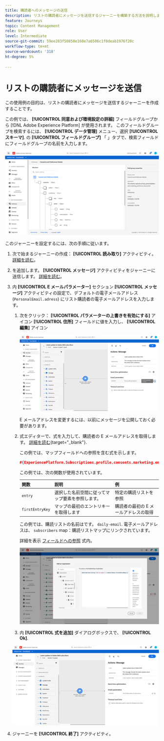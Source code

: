 ```yaml
---
title: 購読者へのメッセージの送信
description: リストの購読者にメッセージを送信するジャーニーを構築する方法を説明します
feature: Journeys
topic: Content Management
role: User
level: Intermediate
source-git-commit: 59ee283f50850e160e7a6506c1f0deab1976f20c
workflow-type: tm+mt
source-wordcount: '318'
ht-degree: 5%

---
```


# リストの購読者にメッセージを送信

この使用例の目的は、リストの購読者にメッセージを送信するジャーニーを作成することです。

この例では、 **[!UICONTROL 同意および環境設定の詳細]** フィールドグループから [!DNL Adobe Experience Platform] が使用されます。 このフィールドグループを検索するには、 **[!UICONTROL データ管理]** メニュー、選択 **[!UICONTROL スキーマ]**. の **[!UICONTROL フィールドグループ]** 「 」タブで、検索フィールドにフィールドグループの名前を入力します。

![このフィールドグループには購読要素が含まれます](../assets/consent-and-preference-details-field-group.png)

このジャーニーを設定するには、次の手順に従います。

1. 次で始まるジャーニーの作成： **[!UICONTROL 読み取り]** アクティビティ。 [詳細を読む](journey-gs.md)。
1. を追加します。 **[!UICONTROL メッセージ]** アクティビティをジャーニーに送信します。 [詳細を読む](journeys-message.md)。
1. 内 **[!UICONTROL E メールパラメーター]** セクション **[!UICONTROL メッセージ]** アクティビティの設定で、デフォルトの電子メールアドレス (`PersonalEmail.adress`) にリスト購読者の電子メールアドレスを入力します。

   1. 次をクリック： **[!UICONTROL パラメーターの上書きを有効にする]** アイコン **[!UICONTROL 住所]** フィールドに値を入力し、 **[!UICONTROL 編集]** アイコン

      ![](../assets/message-to-subscribers-uc-1.png)

      E メールアドレスを変更するには、以前にメッセージを公開しておく必要があります。

   1. 式エディターで、式を入力して、購読者の E メールアドレスを取得します。 [詳細を読む](https://experienceleague.adobe.com/docs/journeys/using/building-advanced-conditions-journeys/expressionadvanced.html?lang=ja){target=&quot;_blank&quot;}.

      この例では、マップフィールドへの参照を含む式を示します。

      ```json
      #{ExperiencePlatform.Subscriptions.profile.consents.marketing.email.subscriptions.entry('daily-email').subscribers.firstEntryKey()}
      ```

      この例では、次の関数が使用されています。

      | 関数 | 説明 | 例 |
      | --- | --- | --- |
      | `entry` | 選択した名前空間に従ってマップ要素を参照します。 | 特定の購読リストを参照 |
      | `firstEntryKey` | マップの最初のエントリキーを取得します | 購読者の最初の E メールアドレスの取得 |

      この例では、購読リストの名前はです。 `daily-email`. 電子メールアドレスは、 `subscribers` map：購読リストマップにリンクされています。

      詳細を表示 [フィールドへの参照](https://experienceleague.adobe.com/docs/journeys/using/building-advanced-conditions-journeys/syntax/field-references.html) 式内。

      ![](../assets/message-to-subscribers-uc-2.png)

   1. 内 **[!UICONTROL 式を追加]** ダイアログボックスで、 **[!UICONTROL Ok]**.

   ![](../assets/message-to-subscribers-uc-3.png)

1. ジャーニーを **[!UICONTROL 終了]** アクティビティ。




